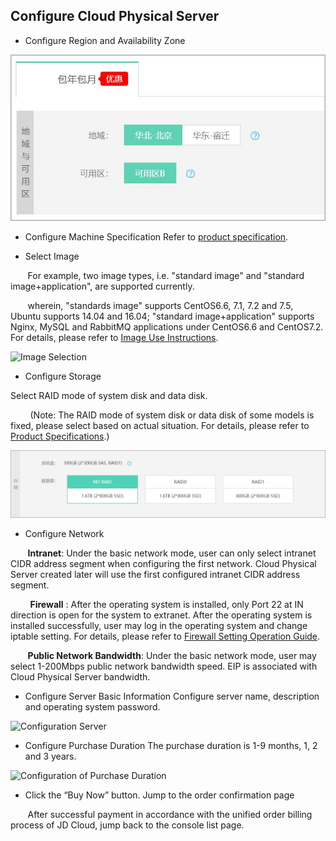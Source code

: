 ## Configure Cloud Physical Server

- Configure Region and Availability Zone

![Configuration of Region and Availability Zone](https://github.com/jdcloudcom/cn/blob/edit/image/Hyper-Converged-IDC/Cloud-Physical-Server/CPS012.png)

- Configure Machine Specification
Refer to [product specification](../Introduction/Specifications.md).

- Select Image

&nbsp;&nbsp;&nbsp;&nbsp;&nbsp;&nbsp;&nbsp;For example, two image types, i.e. "standard image" and "standard image+application", are supported currently.

&nbsp;&nbsp;&nbsp;&nbsp;&nbsp;&nbsp;&nbsp;wherein, "standards image" supports CentOS6.6, 7.1, 7.2 and 7.5, Ubuntu supports 14.04 and 16.04; "standard image+application" supports Nginx, MySQL and RabbitMQ applications under CentOS6.6 and CentOS7.2. For details, please refer to [Image Use Instructions](../Operation-Guide/Image/Description-Image.md).

![Image Selection](https://github.com/jdcloudcom/cn/blob/edit/image/Hyper-Converged-IDC/Cloud-Physical-Server/CPS014.png)

- Configure Storage

Select RAID mode of system disk and data disk.

&nbsp;&nbsp;&nbsp;&nbsp;&nbsp;&nbsp;&nbsp; (Note: The RAID mode of system disk or data disk of some models is fixed, please select based on actual situation. For details, please refer to [Product Specifications](../Introduction/Specifications.md).)

![Configuration Storage](https://github.com/jdcloudcom/cn/blob/edit/image/Hyper-Converged-IDC/Cloud-Physical-Server/CPS015.png)

- Configure Network

&nbsp;&nbsp;&nbsp;&nbsp;&nbsp;&nbsp;&nbsp;**Intranet**: Under the basic network mode, user can only select intranet CIDR address segment when configuring the first network. Cloud Physical Server created later will use the first configured intranet CIDR address segment.

&nbsp;&nbsp;&nbsp;&nbsp;&nbsp;&nbsp;&nbsp; **Firewall** : After the operating system is installed, only Port 22 at IN direction is open for the system to extranet. After the operating system is installed successfully, user may log in the operating system and change iptable setting. For details, please refer to [Firewall Setting Operation Guide](../Operation-Guide/Network-And-Security/Steps-Network-And-Security.md).

&nbsp;&nbsp;&nbsp;&nbsp;&nbsp;&nbsp;&nbsp;**Public Network Bandwidth**: Under the basic network mode, user may select 1-200Mbps public network bandwidth speed. EIP is associated with Cloud Physical Server bandwidth.

- Configure Server Basic Information
Configure server name, description and operating system password.

![Configuration Server](https://github.com/jdcloudcom/cn/blob/edit/image/Hyper-Converged-IDC/Cloud-Physical-Server/CPS018.png)

- Configure Purchase Duration
The purchase duration is 1-9 months, 1, 2 and 3 years.

![Configuration of Purchase Duration](https://github.com/jdcloudcom/cn/blob/edit/image/Hyper-Converged-IDC/Cloud-Physical-Server/CPS019.png)

- Click the “Buy Now” button. Jump to the order confirmation page

&nbsp;&nbsp;&nbsp;&nbsp;&nbsp;&nbsp;&nbsp;After successful payment in accordance with the unified order billing process of JD Cloud, jump back to the console list page.
